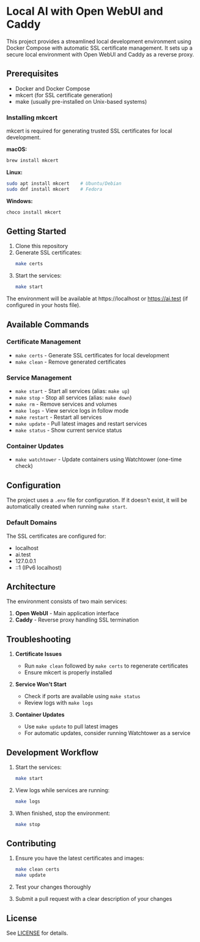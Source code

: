 # Local AI with Open WebUI and Caddy

This project provides a streamlined local development environment using Docker Compose with automatic SSL certificate management. It sets up a secure local environment with Open WebUI and Caddy as a reverse proxy.

## Prerequisites

- Docker and Docker Compose
- mkcert (for SSL certificate generation)
- make (usually pre-installed on Unix-based systems)

### Installing mkcert

mkcert is required for generating trusted SSL certificates for local development.

**macOS:**
```bash
brew install mkcert
```

**Linux:**
```bash
sudo apt install mkcert    # Ubuntu/Debian
sudo dnf install mkcert    # Fedora
```

**Windows:**
```bash
choco install mkcert
```

## Getting Started

1. Clone this repository
2. Generate SSL certificates:
   ```bash
   make certs
   ```
3. Start the services:
   ```bash
   make start
   ```

The environment will be available at https://localhost or https://ai.test (if configured in your hosts file).

## Available Commands

### Certificate Management
- `make certs` - Generate SSL certificates for local development
- `make clean` - Remove generated certificates

### Service Management
- `make start` - Start all services (alias: `make up`)
- `make stop` - Stop all services (alias: `make down`)
- `make rm` - Remove services and volumes
- `make logs` - View service logs in follow mode
- `make restart` - Restart all services
- `make update` - Pull latest images and restart services
- `make status` - Show current service status

### Container Updates
- `make watchtower` - Update containers using Watchtower (one-time check)

## Configuration

The project uses a `.env` file for configuration. If it doesn't exist, it will be automatically created when running `make start`.

### Default Domains

The SSL certificates are configured for:
- localhost
- ai.test
- 127.0.0.1
- ::1 (IPv6 localhost)

## Architecture

The environment consists of two main services:
1. **Open WebUI** - Main application interface
2. **Caddy** - Reverse proxy handling SSL termination

## Troubleshooting

1. **Certificate Issues**
   - Run `make clean` followed by `make certs` to regenerate certificates
   - Ensure mkcert is properly installed

2. **Service Won't Start**
   - Check if ports are available using `make status`
   - Review logs with `make logs`

3. **Container Updates**
   - Use `make update` to pull latest images
   - For automatic updates, consider running Watchtower as a service

## Development Workflow

1. Start the services:
   ```bash
   make start
   ```

2. View logs while services are running:
   ```bash
   make logs
   ```

3. When finished, stop the environment:
   ```bash
   make stop
   ```

## Contributing

1. Ensure you have the latest certificates and images:
   ```bash
   make clean certs
   make update
   ```

2. Test your changes thoroughly
3. Submit a pull request with a clear description of your changes

## License

See [LICENSE](./LICENSE) for details.
